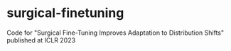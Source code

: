 # surgical-finetuning
Code for "Surgical Fine-Tuning Improves Adaptation to Distribution Shifts" published at ICLR 2023
